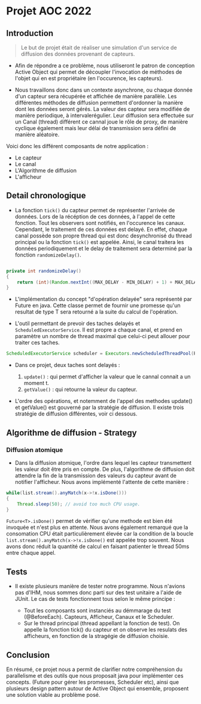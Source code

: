# Projet AOC 2022


## Introduction
 
> Le but de projet était de réaliser une simulation d'un service de diffusion des données provenant de capteurs.
 
* Afin de répondre a ce problème, nous utiliseront le patron de conception Active Object qui permet de découpler l'invocation de méthodes de l'objet qui en est propriétaire (en l'occurence, les capteurs).

* Nous travaillons donc dans un contexte asynchrone, ou chaque donnée d'un capteur sera récupérée et affichée de manière parallèle. Les différentes méthodes de diffusion permettent d'ordonner la manière dont les données seront gérés. La valeur des capteur sera modifiée de manière periodique, à intervalerégulier. Leur diffusion sera effectuée sur un Canal (thread) différent ce cannal joue le rôle de proxy, de manière cyclique également mais leur délai de transmission sera défini de manière aléatoire.

Voici donc les différent composants de notre application : 

* Le capteur
* Le canal
* L'Algorithme de diffusion
* L'afficheur

## Detail chronologique

* La fonction ```tick()``` du capteur permet de représenter l'arrivée de données. Lors de la récéption de ces données, à l'appel de cette fonction. Tout les observers sont notifiés, en l'occurence les canaux. Cependant, le traitement de ces données est delayé. En effet, chaque canal possède son propre thread qui est donc desynchronisé du thread principal ou la fonction ```tick()``` est appelée. Ainsi, le canal traitera les données periodiquement et le delay de traitement sera determiné par la fonction ```randomizeDelay()```.

```java

private int randomizeDelay()
{
	return (int)(Random.nextInt((MAX_DELAY - MIN_DELAY) + 1) + MAX_DELAY);
}
```

* L'implémentation du concept "d'opération delayée" sera représenté par Future<T> en java. Cette classe permet de fournir une promesse qu'un resultat de type T sera retourné a la suite du calcul de l'opération. 

* L'outil permettant de prevoir des taches delayés et ```ScheduledExecutorService```. Il est propre a chaque canal, et prend en paramètre un nombre de thread maximal que celui-ci peut allouer pour traiter ces taches.

```java
ScheduledExecutorService scheduler = Executors.newScheduledThreadPool(POOL_SIZE);
```
	
* Dans ce projet, deux taches sont delayés : 
	1. ```update()``` :  qui permet d'afficher la valeur que le cannal connait a un moment t.
	2. ```getValue()``` : qui retourne la valeur du capteur.

* L'ordre des opérations, et notemment de l'appel des methodes update() et getValue() est gouverné par la stratégie de diffusion. Il existe trois stratégie de diffusion différentes, voir ci dessous.

## Algorithme de diffusion - Strategy
	
### Diffusion atomique
	
* Dans la diffusion atomique, l'ordre dans lequel les capteur transmettent les valeur doit être pris en compte. De plus, l'algorithme de diffusion doit attendre la fin de la transmission des valeurs du capteur avant de notifier l'afficheur. Nous avons implémenté l'attente de cette manière : 
	
```java 
while(list.stream().anyMatch(x->!x.isDone()))
{
	Thread.sleep(50); // avoid too much CPU usage. 
}
```
	
``` Future<T>.isDone() ``` permet de vérifier qu'une methode est bien été invoquée et n'est plus en attente. Nous avons également remarqué que la consomation CPU était particulièrement élevée car la condition de la boucle ``` list.stream().anyMatch(x->!x.isDone() ``` est appelée trop souvent. Nous avons donc réduit la quantité de calcul en faisant patienter le thread 50ms entre chaque appel.

## Tests

* Il existe plusieurs manière de tester notre programme. Nous n'avions pas d'IHM, nous sommes donc parti sur des test unitaire a l'aide de JUnit. Le cas de tests fonctionnent tous selon le même principe : 
	
	* Tout les composants sont instanciés au démmarage du test (@BeforeEach). Capteurs, Afficheur, Canaux et le Scheduler.
	* Sur le thread principal (thread appellant la fonction de test). On appelle la fonction tick() du capteur et on observe les resulats des afficheurs, en 	     fonction de la stragégie de diffusion choisie.

## Conclusion
	
En résumé, ce projet nous a permit de clarifier notre compréhension du parallelisme et des outils que nous proposait java pour implémenter ces concepts.
(Future pour gérer les promesses, Scheduler etc), ainsi que plusieurs design pattern autour de Active Object qui ensemble, proposent une solution viable au problème posé.
